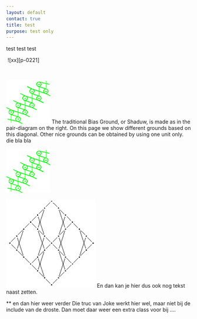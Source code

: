 ```yaml
---
layout: default
contact: true
title: test
purpose: test only
---
```



test test test

<img style="box-shadow: 5px 5px #f0f0f0">
![xx][p-0221]
<p style="clear: both"></p><img style="clear">

[![biasground][p-0221]][c]
The traditional Bias Ground, or <span class="shade">Shaduw</span>, is made as in the pair-diagram on the right. On this page we show different grounds based on this diagonal.
Other nice grounds can be obtained by using one unit only.
die bla bla

[![yy][p-0221]][c]
<p style="clear: both"></p>


[![bigger][b]][c]
En dan kan je hier dus ook nog tekst naast zetten.
<p style="clear: both"></p>

** en dan hier weer verder
Die truc van Joke werkt hier wel, maar niet bij de include van de droste. Dan moet daar weer een extra class voor bij ....


[p-0221]: ../images_wt/gf-0221-wt.png
[b]: ../images_wt/big-rose.png?align=left
[c]: https://d-bl.github.io/GroundForge/tiles?patchWidth=16&patchHeight=24&b1=ct&f1=ct&c2=c&e2=c&b3=ct&d3=ctc&f3=ct&tile=-5---5,--C-B-,-B-5-C&footsideStitch=ctctt&tileStitch=ct&headsideStitch=ctctt&shiftColsSW=-3&shiftRowsSW=3&shiftColsSE=3&shiftRowsSE=3

